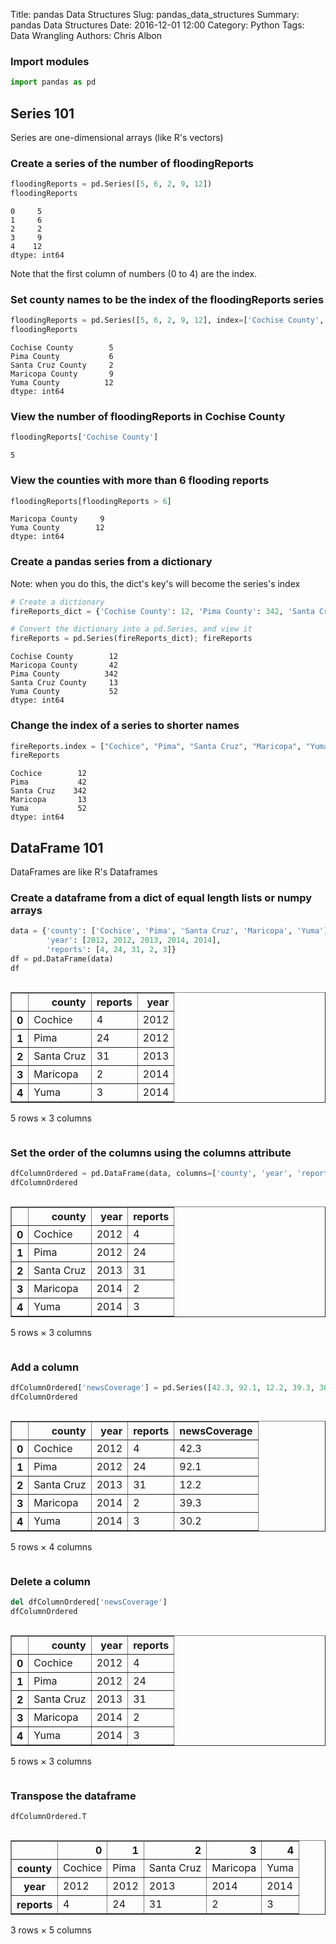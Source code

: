 Title: pandas Data Structures
Slug: pandas_data_structures
Summary: pandas Data Structures
Date: 2016-12-01 12:00
Category: Python
Tags: Data Wrangling
Authors: Chris Albon



### Import modules


```python
import pandas as pd
```

## Series 101

Series are one-dimensional arrays (like R's vectors)

### Create a series of the number of floodingReports


```python
floodingReports = pd.Series([5, 6, 2, 9, 12])
floodingReports
```




    0     5
    1     6
    2     2
    3     9
    4    12
    dtype: int64



Note that the first column of numbers (0 to 4) are the index.

### Set county names to be the index of the floodingReports series


```python
floodingReports = pd.Series([5, 6, 2, 9, 12], index=['Cochise County', 'Pima County', 'Santa Cruz County', 'Maricopa County', 'Yuma County'])
floodingReports
```




    Cochise County        5
    Pima County           6
    Santa Cruz County     2
    Maricopa County       9
    Yuma County          12
    dtype: int64



### View the number of floodingReports in Cochise County


```python
floodingReports['Cochise County']
```




    5



### View the counties with  more than 6 flooding reports


```python
floodingReports[floodingReports > 6]
```




    Maricopa County     9
    Yuma County        12
    dtype: int64



### Create a pandas series from a dictionary

Note: when you do this, the dict's key's will become the series's index


```python
# Create a dictionary
fireReports_dict = {'Cochise County': 12, 'Pima County': 342, 'Santa Cruz County': 13, 'Maricopa County': 42, 'Yuma County' : 52}

# Convert the dictionary into a pd.Series, and view it
fireReports = pd.Series(fireReports_dict); fireReports
```




    Cochise County        12
    Maricopa County       42
    Pima County          342
    Santa Cruz County     13
    Yuma County           52
    dtype: int64



### Change the index of a series to shorter names


```python
fireReports.index = ["Cochice", "Pima", "Santa Cruz", "Maricopa", "Yuma"]
fireReports
```




    Cochice        12
    Pima           42
    Santa Cruz    342
    Maricopa       13
    Yuma           52
    dtype: int64



## DataFrame 101

DataFrames are like R's Dataframes

### Create a dataframe from a dict of equal length lists or numpy arrays


```python
data = {'county': ['Cochice', 'Pima', 'Santa Cruz', 'Maricopa', 'Yuma'], 
        'year': [2012, 2012, 2013, 2014, 2014], 
        'reports': [4, 24, 31, 2, 3]}
df = pd.DataFrame(data)
df
```




<div style="max-height:1000px;max-width:1500px;overflow:auto;">
<table border="1" class="dataframe">
  <thead>
    <tr style="text-align: right;">
      <th></th>
      <th>county</th>
      <th>reports</th>
      <th>year</th>
    </tr>
  </thead>
  <tbody>
    <tr>
      <th>0</th>
      <td>    Cochice</td>
      <td>  4</td>
      <td> 2012</td>
    </tr>
    <tr>
      <th>1</th>
      <td>       Pima</td>
      <td> 24</td>
      <td> 2012</td>
    </tr>
    <tr>
      <th>2</th>
      <td> Santa Cruz</td>
      <td> 31</td>
      <td> 2013</td>
    </tr>
    <tr>
      <th>3</th>
      <td>   Maricopa</td>
      <td>  2</td>
      <td> 2014</td>
    </tr>
    <tr>
      <th>4</th>
      <td>       Yuma</td>
      <td>  3</td>
      <td> 2014</td>
    </tr>
  </tbody>
</table>
<p>5 rows × 3 columns</p>
</div>



### Set the order of the columns using the columns attribute


```python
dfColumnOrdered = pd.DataFrame(data, columns=['county', 'year', 'reports'])
dfColumnOrdered
```




<div style="max-height:1000px;max-width:1500px;overflow:auto;">
<table border="1" class="dataframe">
  <thead>
    <tr style="text-align: right;">
      <th></th>
      <th>county</th>
      <th>year</th>
      <th>reports</th>
    </tr>
  </thead>
  <tbody>
    <tr>
      <th>0</th>
      <td>    Cochice</td>
      <td> 2012</td>
      <td>  4</td>
    </tr>
    <tr>
      <th>1</th>
      <td>       Pima</td>
      <td> 2012</td>
      <td> 24</td>
    </tr>
    <tr>
      <th>2</th>
      <td> Santa Cruz</td>
      <td> 2013</td>
      <td> 31</td>
    </tr>
    <tr>
      <th>3</th>
      <td>   Maricopa</td>
      <td> 2014</td>
      <td>  2</td>
    </tr>
    <tr>
      <th>4</th>
      <td>       Yuma</td>
      <td> 2014</td>
      <td>  3</td>
    </tr>
  </tbody>
</table>
<p>5 rows × 3 columns</p>
</div>



### Add a column


```python
dfColumnOrdered['newsCoverage'] = pd.Series([42.3, 92.1, 12.2, 39.3, 30.2])
dfColumnOrdered
```




<div style="max-height:1000px;max-width:1500px;overflow:auto;">
<table border="1" class="dataframe">
  <thead>
    <tr style="text-align: right;">
      <th></th>
      <th>county</th>
      <th>year</th>
      <th>reports</th>
      <th>newsCoverage</th>
    </tr>
  </thead>
  <tbody>
    <tr>
      <th>0</th>
      <td>    Cochice</td>
      <td> 2012</td>
      <td>  4</td>
      <td> 42.3</td>
    </tr>
    <tr>
      <th>1</th>
      <td>       Pima</td>
      <td> 2012</td>
      <td> 24</td>
      <td> 92.1</td>
    </tr>
    <tr>
      <th>2</th>
      <td> Santa Cruz</td>
      <td> 2013</td>
      <td> 31</td>
      <td> 12.2</td>
    </tr>
    <tr>
      <th>3</th>
      <td>   Maricopa</td>
      <td> 2014</td>
      <td>  2</td>
      <td> 39.3</td>
    </tr>
    <tr>
      <th>4</th>
      <td>       Yuma</td>
      <td> 2014</td>
      <td>  3</td>
      <td> 30.2</td>
    </tr>
  </tbody>
</table>
<p>5 rows × 4 columns</p>
</div>



### Delete a column


```python
del dfColumnOrdered['newsCoverage']
dfColumnOrdered
```




<div style="max-height:1000px;max-width:1500px;overflow:auto;">
<table border="1" class="dataframe">
  <thead>
    <tr style="text-align: right;">
      <th></th>
      <th>county</th>
      <th>year</th>
      <th>reports</th>
    </tr>
  </thead>
  <tbody>
    <tr>
      <th>0</th>
      <td>    Cochice</td>
      <td> 2012</td>
      <td>  4</td>
    </tr>
    <tr>
      <th>1</th>
      <td>       Pima</td>
      <td> 2012</td>
      <td> 24</td>
    </tr>
    <tr>
      <th>2</th>
      <td> Santa Cruz</td>
      <td> 2013</td>
      <td> 31</td>
    </tr>
    <tr>
      <th>3</th>
      <td>   Maricopa</td>
      <td> 2014</td>
      <td>  2</td>
    </tr>
    <tr>
      <th>4</th>
      <td>       Yuma</td>
      <td> 2014</td>
      <td>  3</td>
    </tr>
  </tbody>
</table>
<p>5 rows × 3 columns</p>
</div>



### Transpose the dataframe


```python
dfColumnOrdered.T
```




<div style="max-height:1000px;max-width:1500px;overflow:auto;">
<table border="1" class="dataframe">
  <thead>
    <tr style="text-align: right;">
      <th></th>
      <th>0</th>
      <th>1</th>
      <th>2</th>
      <th>3</th>
      <th>4</th>
    </tr>
  </thead>
  <tbody>
    <tr>
      <th>county</th>
      <td> Cochice</td>
      <td> Pima</td>
      <td> Santa Cruz</td>
      <td> Maricopa</td>
      <td> Yuma</td>
    </tr>
    <tr>
      <th>year</th>
      <td>    2012</td>
      <td> 2012</td>
      <td>       2013</td>
      <td>     2014</td>
      <td> 2014</td>
    </tr>
    <tr>
      <th>reports</th>
      <td>       4</td>
      <td>   24</td>
      <td>         31</td>
      <td>        2</td>
      <td>    3</td>
    </tr>
  </tbody>
</table>
<p>3 rows × 5 columns</p>
</div>


